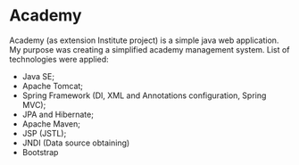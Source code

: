 # Academy
Academy (as extension Institute project) is a simple java web application.
My purpose was creating a simplified academy management system.
List of technologies were applied:
- Java SE;
- Apache Tomcat;
- Spring Framework (DI, XML and Annotations configuration, Spring MVC);
- JPA and Hibernate;
- Apache Maven;
- JSP (JSTL);
- JNDI (Data source obtaining)
- Bootstrap